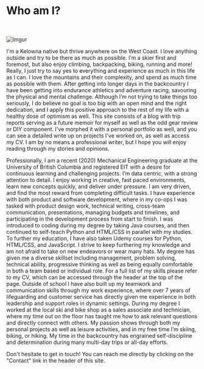 # Who am I?
<br>

![Imgur](https://i.imgur.com/wfM0azy.jpg)

I'm a Kelowna native but thrive anywhere on the West Coast. I love anything outside and try to be there as much as possible. I’m a skier first and foremost, but also enjoy climbing, backpacking, biking, running and more! Really, I just try to say yes to everything and experience as much in this life as I can. I love the mountains and their complexity, and spend as much time as possible with them. After getting into longer days in the backcountry I have been getting into endurance athletics and adventure racing, savouring the physical and mental challenge. Although I’m not trying to take things too seriously, I do believe no goal is too big with an open mind and the right dedication, and I apply this positive approach to the rest of my life with a healthy dose of optimism as well. This site consists of a blog with trip reports serving as a future memoir for myself as well as the odd gear review or DIY component. I've morphed it with a personal portfolio as well, and you can see a detailed write up on projects I've worked on, as well as access my CV. I am by no means a professional writer, but I hope you will enjoy reading through my stories and opinions.

Professionally, I am a recent (2020) Mechanical Engineering graduate at the University of British Columbia and registered EIT with a desire for continuous learning and challenging projects. I’m data centric, with a strong attention to detail. I enjoy working in creative, fast paced environments, learn new concepts quickly, and deliver under pressure. I am very driven, and find the most reward from completing difficult tasks. I have experience with both product and software development, where in my co-ops I was tasked with product design work, technical writing, cross-team communication, presentations, managing budgets and timelines, and participating in the development process from start to finish. I was introduced to coding during my degree by taking Java courses, and then continued to self-teach Python and HTML/CSS in parallel with my studies. To further my education, I have also taken Udemy courses for Python, HTML/CSS, and JavaScript. I strive to keep furthering my knowledge and am not afraid to take on new endeavors or wear many hats. My degree has given me a diverse skillset including management, problem solving, technical ability, progressive thinking as well as being equally comfortable in both a team based or individual role. For a full list of my skills please refer to my CV, which can be accessed through the header at the top of the page. Outside of school I have also built up my teamwork and communication skills through my work experience, where over 7 years of lifeguarding and customer service has directly given me experience in both leadership and support roles in dynamic settings. During my degree I worked at the local ski and bike shop as a sales associate and technician, where my time out on the floor has taught me how to ask relevant questions and directly connect with others. My passion shows through both my personal projects as well as leisure activities, and in my free time I’m skiing, biking, or hiking. My time in the backcountry has engrained self-discipline and determination during many multi-day trips or all-day efforts.

Don't hesitate to get in touch! You can reach me directly by clicking on the <nuxt-link to="/contact">"Contact"</nuxt-link> link in the header of this site.